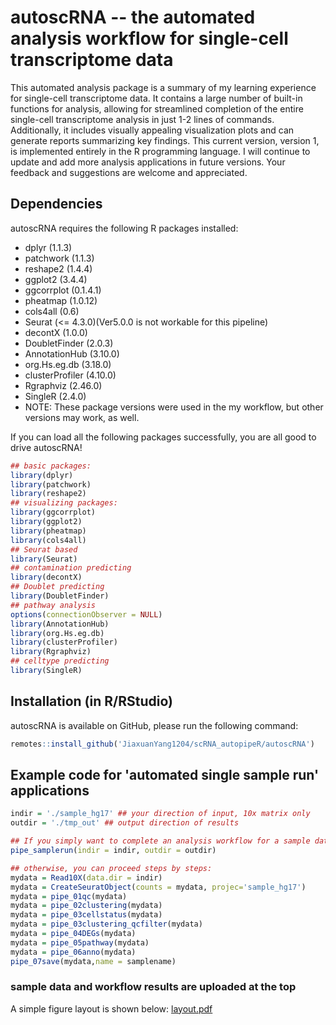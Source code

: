 # autoscRNA -- the automated analysis workflow for single-cell transcriptome data

This automated analysis package is a summary of my learning experience for single-cell transcriptome data. It contains a large number of built-in functions for analysis, allowing for streamlined completion of the entire single-cell transcriptome analysis in just 1-2 lines of commands. Additionally, it includes visually appealing visualization plots and can generate reports summarizing key findings. This current version, version 1, is implemented entirely in the R programming language. I will continue to update and add more analysis applications in future versions. Your feedback and suggestions are welcome and appreciated.

## Dependencies

autoscRNA requires the following R packages installed: 
* dplyr (1.1.3) 
* patchwork (1.1.3) 
* reshape2 (1.4.4)
* ggplot2 (3.4.4)
* ggcorrplot (0.1.4.1)
* pheatmap (1.0.12)
* cols4all (0.6)
* Seurat (<= 4.3.0)(Ver5.0.0 is not workable for this pipeline)
* decontX (1.0.0)
* DoubletFinder (2.0.3)
* AnnotationHub (3.10.0)
* org.Hs.eg.db (3.18.0)
* clusterProfiler (4.10.0)
* Rgraphviz (2.46.0)
* SingleR (2.4.0)
* NOTE: These package versions were used in the my workflow, but other versions may work, as well.

If you can load all the following packages successfully, you are all good to drive autoscRNA!
``` r
## basic packages:
library(dplyr)
library(patchwork)
library(reshape2)
## visualizing packages:
library(ggcorrplot)
library(ggplot2)
library(pheatmap)
library(cols4all)
## Seurat based
library(Seurat)
## contamination predicting
library(decontX)
## Doublet predicting
library(DoubletFinder)
## pathway analysis
options(connectionObserver = NULL)
library(AnnotationHub)
library(org.Hs.eg.db)
library(clusterProfiler)
library(Rgraphviz)
## celltype predicting
library(SingleR)
```


## Installation (in R/RStudio)

autoscRNA is available on GitHub, please run the following command:
``` r
remotes::install_github('JiaxuanYang1204/scRNA_autopipeR/autoscRNA')
```


## Example code for 'automated single sample run' applications
``` r
indir = './sample_hg17' ## your direction of input, 10x matrix only
outdir = './tmp_out' ## output direction of results

## If you simply want to complete an analysis workflow for a sample data, please proceed:
pipe_samplerun(indir = indir, outdir = outdir)

## otherwise, you can proceed steps by steps:
mydata = Read10X(data.dir = indir)
mydata = CreateSeuratObject(counts = mydata, projec='sample_hg17')
mydata = pipe_01qc(mydata)
mydata = pipe_02clustering(mydata)
mydata = pipe_03cellstatus(mydata)
mydata = pipe_03clustering_qcfilter(mydata)
mydata = pipe_04DEGs(mydata)
mydata = pipe_05pathway(mydata)
mydata = pipe_06anno(mydata)
pipe_07save(mydata,name = samplename)
```

### sample data and workflow results are uploaded at the top
A simple figure layout is shown below:
[layout.pdf](https://github.com/JiaxuanYang1204/scRNA_autopipeR/files/13317242/layout.pdf)
